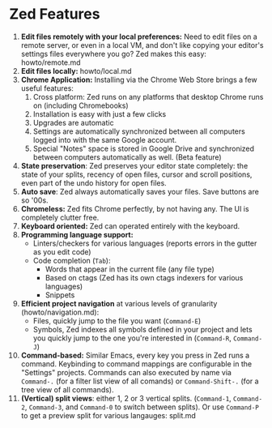 Zed Features
============

1. **Edit files remotely with your local preferences:** Need to edit files on a
   remote server, or even in a local VM, and don't like copying your editor's
   settings files everywhere you go? Zed makes this easy: howto/remote.md
2. **Edit files locally:** howto/local.md
3. **Chrome Application:** Installing via the Chrome Web Store brings a few
   useful features:
     1. Cross platform: Zed runs on any platforms that desktop Chrome runs on
        (including Chromebooks)
     2. Installation is easy with just a few clicks
     3. Upgrades are automatic
     4. Settings are automatically synchronized between all computers logged into
        with the same Google account.
     5. Special "Notes" space is stored in Google Drive and synchronized between
        computers automatically as well. (Beta feature)
4. **State preservation**: Zed preserves your editor state completely: the state
   of your splits, recency of open files, cursor and scroll positions, even part
   of the undo history for open files.
5. **Auto save**: Zed always automatically saves your files. Save buttons
   are so '00s.
5. **Chromeless:** Zed fits Chrome perfectly, by not having any. The UI is
   completely clutter free.
6. **Keyboard oriented:** Zed can operated entirely with the keyboard.
7. **Programming language support:**
     * Linters/checkers for various languages (reports errors in the gutter as you edit
       code)
     * Code completion (`Tab`):
         * Words that appear in the current file (any file type)
         * Based on ctags (Zed has its own ctags indexers for various languages)
         * Snippets
8. **Efficient project navigation** at various levels of granularity (howto/navigation.md):
     * Files, quickly jump to the file you want (`Command-E`)
     * Symbols, Zed indexes all symbols defined in your project and lets you
       quickly jump to the one you're interested in (`Command-R`, `Command-J`)
9. **Command-based:** Similar Emacs, every key you press in Zed runs a command.
   Keybinding to command mappings are configurable in the "Settings" projects.
   Commands can also executed by name via `Command-.` (for a filter list view
   of all comands) or `Command-Shift-.` (for a tree view of all commands).
10. **(Vertical) split views**: either 1, 2 or 3 vertical splits. (`Command-1`,
   `Command-2`, `Command-3`,  and `Command-0` to switch between splits). Or use
   `Command-P` to get a preview split for various langauges: split.md